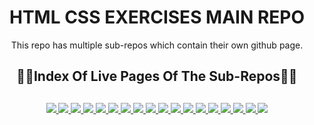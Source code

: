 <div align="center">
  <h1>HTML CSS EXERCISES MAIN REPO</h1>
  <p>This repo has multiple sub-repos which contain their own github page.</p>
  <h2>🔗📄Index Of Live Pages Of The Sub-Repos📄🔗<h2>
</div>

<div align="center">
	<a href="https://ehkarabas.github.io/html-css-exercises/basic-ads-page/">
		<img src="https://img.shields.io/badge/basic%20ads%20page-%23.svg?&style=for-the-badge&logo=www&logoColor=white%22&color=black">
	</a>
	<a href="https://ehkarabas.github.io/html-css-exercises/basic-blog-logs/">
		<img src="https://img.shields.io/badge/basic%20blog%20logs-%23.svg?&style=for-the-badge&logo=www&logoColor=white%22&color=black">
	</a>
	<a href="https://ehkarabas.github.io/html-css-exercises/basic-table1/">
		<img src="https://img.shields.io/badge/basic%20table1-%23.svg?&style=for-the-badge&logo=www&logoColor=white%22&color=black">
	</a>
	<a href="https://ehkarabas.github.io/html-css-exercises/basic-table2/">
		<img src="https://img.shields.io/badge/basic%20table2-%23.svg?&style=for-the-badge&logo=www&logoColor=white%22&color=black">
	</a>
	<a href="https://ehkarabas.github.io/html-css-exercises/buttons/">
		<img src="https://img.shields.io/badge/buttons-%23.svg?&style=for-the-badge&logo=www&logoColor=white%22&color=black">
	</a>
	<a href="https://ehkarabas.github.io/html-css-exercises/google-clone/">
		<img src="https://img.shields.io/badge/google%20clone-%23.svg?&style=for-the-badge&logo=www&logoColor=white%22&color=black">
	</a>
	<a href="https://ehkarabas.github.io/html-css-exercises/login-page/">
		<img src="https://img.shields.io/badge/login%20page-%23.svg?&style=for-the-badge&logo=www&logoColor=white%22&color=black">
	</a>
	<a href="https://ehkarabas.github.io/html-css-exercises/netflix-survey-clone/">
		<img src="https://img.shields.io/badge/netflix%20survey%20clone-%23.svg?&style=for-the-badge&logo=www&logoColor=white%22&color=black">
	</a>
	<a href="https://ehkarabas.github.io/html-css-exercises/raw-html-form/">
		<img src="https://img.shields.io/badge/raw%20html%20form-%23.svg?&style=for-the-badge&logo=www&logoColor=white%22&color=black">
	</a>
	<a href="https://ehkarabas.github.io/html-css-exercises/register-form/">
		<img src="https://img.shields.io/badge/register%20form-%23.svg?&style=for-the-badge&logo=www&logoColor=white%22&color=black">
	</a>
	<a href="https://ehkarabas.github.io/html-css-exercises/survey-form/">
		<img src="https://img.shields.io/badge/survey%20form-%23.svg?&style=for-the-badge&logo=www&logoColor=white%22&color=black">
	</a>
	<a href="https://ehkarabas.github.io/html-css-exercises/voltron/">
		<img src="https://img.shields.io/badge/voltron-%23.svg?&style=for-the-badge&logo=www&logoColor=white%22&color=black">
	</a>
	<a href="https://ehkarabas.github.io/html-css-exercises/comments-board/">
		<img src="https://img.shields.io/badge/comments%20board-%23.svg?&style=for-the-badge&logo=www&logoColor=white%22&color=black">
	</a>
	<a href="https://ehkarabas.github.io/html-css-exercises/margins/">
		<img src="https://img.shields.io/badge/margins-%23.svg?&style=for-the-badge&logo=www&logoColor=white%22&color=black">
	</a>
	<a href="https://ehkarabas.github.io/html-css-exercises/parallax-website/">
		<img src="https://img.shields.io/badge/parallax%20website-%23.svg?&style=for-the-badge&logo=www&logoColor=white%22&color=black">
	</a>
	<a href="https://ehkarabas.github.io/html-css-exercises/demo-site/">
		<img src="https://img.shields.io/badge/demo%20site-%23.svg?&style=for-the-badge&logo=www&logoColor=white%22&color=black">
	</a>
	<a href="https://ehkarabas.github.io/html-css-exercises/hopping-car/">
		<img src="https://img.shields.io/badge/hopping%20car-%23.svg?&style=for-the-badge&logo=www&logoColor=white%22&color=black">
	</a>
	<a href="https://ehkarabas.github.io/html-css-exercises/firm-intro-page/">
		<img src="https://img.shields.io/badge/live-%23.svg?&style=for-the-badge&logo=www&logoColor=white%22&color=black">
	</a>
</div>

